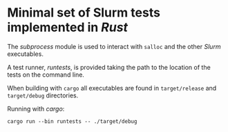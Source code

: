 # Minimal set of Slurm tests implemented in *Rust*

The *subprocess* module is used to interact with `salloc` and the other *Slurm* executables.

A test runner, *runtests*, is provided taking the path to the location of the tests on the command line.

When building with `cargo` all executables are found in `target/release` and `target/debug` directories.

Running with *cargo*:
```shell
cargo run --bin runtests -- ./target/debug

```
